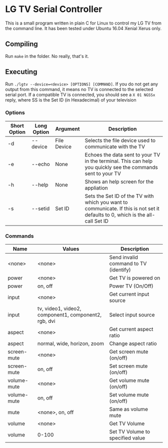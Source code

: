 # LG TV Serial Controller

This is a small program written in plain C for Linux to control my LG TV from the command line. It has been tested under Ubuntu 16.04 Xenial Xerus only.

## Compiling

Run `make` in the folder. No really, that's it.

## Executing

Run `./lgtv --device=<device> [OPTIONS] [COMMAND]`. If you do not get any output from this command, it means no TV is connected to the selected serial port. If a compatible TV is connected, you should see a `X 01 NGSSx` reply, where SS is the Set ID (in Hexadecimal) of your television

### Options

| Short Option | Long Option  | Argument   | Description |
|--------------|--------------|------------|-------------|
|-d            |--device      |File Device |Selects the file device used to communicate with the TV           |
|-e            |--echo        |None        |Echoes the data sent to your TV in the terminal. This can help you quickly see the commands sent to your TV             |
|-h            |--help        |None      |Shows an help screen for the appliation             |
|-s            |--setid       |Set ID    |Sets the Set ID of the TV with which you want to communicate. If this is not set it defaults to 0, which is the all-call Set ID             |

### Commands


| Name           | Values                                             | Description                          |
|----------------|----------------------------------------------------|--------------------------------------|
|&lt;none&gt;    |&lt;none&gt;                                        |Send invalid command to TV (identify) |
|power           |&lt;none&gt;                                        |Get TV is powered on                  |
|power           |on, off                                             |Power TV (On/Off)                     |
|input  	       |&lt;none&gt;                                        |Get current input source              |
|input  	       |tv, video1, video2, component1, component2, rgb, dvi|Select input source                   |
|aspect          |&lt;none&gt;                                        |Get current aspect ratio              |
|aspect          |normal, wide, horizon, zoom                         |Change aspect ratio                   |
|screen-mute     |&lt;none&gt;                                        |Get screen mute (on/off)              |
|screen-mute     |on, off                                             |Set screen mute (on/off)              |
|volume-mute     |&lt;none&gt;                                        |Get volume mute (on/off)              |
|volume-mute     |on, off                                             |Set volume mute (on/off)              |
|mute            |&lt;none&gt;, on, off                               |Same as volume mute                   |
|volume          |&lt;none&gt;                                        |Get TV Volume                         |
|volume          |0-100                                               |Set TV Volume to specified value      |
